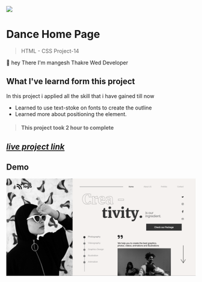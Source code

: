 ![](https://img.shields.io/badge/Live%20Project%2013-Dance%20Home%20Page-brightgreen)

# Dance Home Page
> HTML - CSS Project-14

🙌 hey There I'm mangesh Thakre Wed Developer 
##  What I've learnd form this project 

 In this project i applied all the skill that i have gained till now 
 - Learned to use text-stoke on fonts to create the outline
 - Learned more about positioning the element.


> #### This project took 2 hour to complete  

 ##  _[live project link](https://full-stack-js-html-css-project-14.netlify.app/ "HTML-CSS_Project-14" )_

## Demo
![alt text](https://github.com/MangeshThakre/HTML-CSS-Project-14/blob/master/project-14.png)
